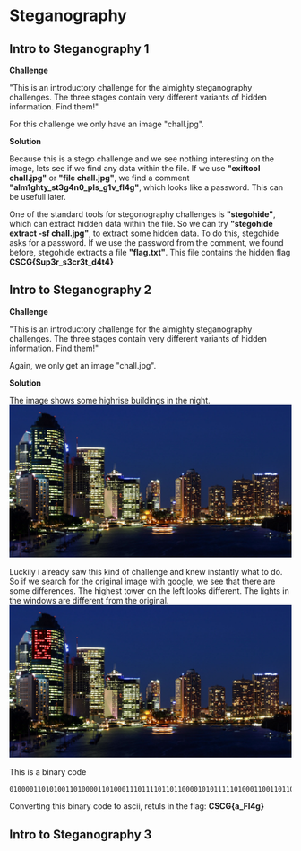 # Steganography

## Intro to Steganography 1

**Challenge**

"This is an introductory challenge for the almighty steganography challenges. The three stages contain very different variants of hidden information. Find them!"

For this challenge we only have an image "chall.jpg".

**Solution**

Because this is a stego challenge and we see nothing interesting on the image, lets see if we find any data within the file.
If we use **"exiftool chall.jpg"** or **"file chall.jpg"**, we find a comment **"alm1ghty\_st3g4n0\_pls\_g1v\_fl4g"**, which looks like a password. This can be usefull later.

One of the standard tools for stegonography challenges is **"stegohide"**, which can extract hidden data within the file.
So we can try **"stegohide extract -sf chall.jpg"**, to extract some hidden data. To do this, stegohide asks for a password. If we use the password from the comment, we found before, stegohide extracts a file **"flag.txt"**.
This file contains the hidden flag **CSCG{Sup3r\_s3cr3t\_d4t4}**

## Intro to Steganography 2

**Challenge**

"This is an introductory challenge for the almighty steganography challenges. The three stages contain very different variants of hidden information. Find them!"

Again, we only get an image "chall.jpg".

**Solution**

The image shows some highrise buildings in the night.
![Challenge image](writeupfiles/chall2.jpg)

Luckily i already saw this kind of challenge and knew instantly what to do.
So if we search for the original image with google, we see that there are some differences.
The highest tower on the left looks different. The lights in the windows are different from the original.
![Code withing image](writeupfiles/chall2Edited.jpg)

This is a binary code 
```
010000110101001101000011010001110111101101100001010111110100011001101100001101000110011101111101
```

Converting this binary code to ascii, retuls in the flag: **CSCG{a\_Fl4g}**


## Intro to Steganography 3



